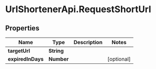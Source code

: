 # UrlShortenerApi.RequestShortUrl

## Properties

Name | Type | Description | Notes
------------ | ------------- | ------------- | -------------
**targetUrl** | **String** |  | 
**expiredInDays** | **Number** |  | [optional] 


